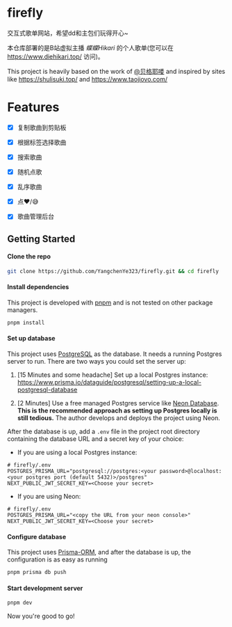 # firefly

交互式歌单网站，希望dd和主包们玩得开心~

本仓库部署的是B站虚拟主播 *蝶蝶Hikari* 的个人歌单(您可以在 https://www.diehikari.top/ 访问)。

This project is heavily based on the work of [@贝格耶喽](https://github.com/BigYellowhcy) and inspired by sites like https://shulisuki.top/ and https://www.taojiovo.com/

# Features

- [x] 复制歌曲到剪贴板
- [x] 根据标签选择歌曲
- [x] 搜索歌曲
- [x] 随机点歌
- [x] 乱序歌曲
- [x] 点❤️/😅
- [x] 歌曲管理后台


## Getting Started

#### Clone the repo

```bash
git clone https://github.com/YangchenYe323/firefly.git && cd firefly
```

#### Install dependencies

This project is developed with [pnpm](https://pnpm.io/) and is not tested on other package managers.

```bash
pnpm install
```

#### Set up database

This project uses [PostgreSQL](https://www.postgresql.org/) as the database. It needs a running Postgres server to run. There are two ways you could set the server up:

1. [15 Minutes and some headache] Set up a local Postgres instance: https://www.prisma.io/dataguide/postgresql/setting-up-a-local-postgresql-database

2. [2 Minutes] Use a free managed Postgres service like [Neon Database](https://neon.tech/). **This is the recommended approach as setting up Postgres locally is still tedious.** The author develops and deploys the project using Neon.

After the database is up, add a `.env` file in the project root directory containing the database URL and a secret key of your choice:

- If you are using a local Postgres instance:
```
# firefly/.env
POSTGRES_PRISMA_URL="postgresql://postgres:<your password>@localhost:<your postgres port (default 5432)>/postgres"
NEXT_PUBLIC_JWT_SECRET_KEY=<Choose your secret>
```
- If you are using Neon:
```
# firefly/.env
POSTGRES_PRISMA_URL="<copy the URL from your neon console>"
NEXT_PUBLIC_JWT_SECRET_KEY=<Choose your secret>
```

#### Configure database

This project uses [Prisma-ORM](https://www.prisma.io/), and after the database is up, the configuration is as easy as running
```Bash
pnpm prisma db push
```

#### Start development server
```Bash
pnpm dev
```

Now you're good to go!

